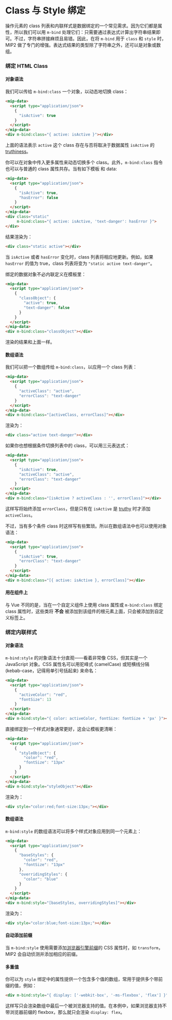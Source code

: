 # Class 与 Style 绑定

操作元素的 class 列表和内联样式是数据绑定的一个常见需求。因为它们都是属性，所以我们可以用 `m-bind` 处理它们：只需要通过表达式计算出字符串结果即可。不过，字符串拼接麻烦且易错。因此，在将 `m-bind` 用于 `class` 和 `style` 时，MIP2 做了专门的增强。表达式结果的类型除了字符串之外，还可以是对象或数组。

### 绑定 HTML Class

#### 对象语法
我们可以传给 `m-bind:class` 一个对象，以动态地切换 class：
```html
<mip-data>
  <script type="application/json">
    {
      "isActive": true
    }
  </script>
</mip-data>
<div m-bind:class="{ active: isActive }"></div>
```

上面的语法表示 `active` 这个 class 存在与否将取决于数据属性 `isActive` 的 [truthiness](https://developer.mozilla.org/zh-CN/docs/Glossary/Truthy)。

你可以在对象中传入更多属性来动态切换多个 class。此外，`m-bind:class` 指令也可以与普通的 class 属性共存。当有如下模板 和 data:

```html
<mip-data>
  <script type="application/json">
    {
      "isActive": true,
      "hasError": false
    }
  </script>
</mip-data>
<div class="static"
     m-bind:class="{ active: isActive, 'text-danger': hasError }">
</div>
```

结果渲染为：

```html
<div class="static active"></div>
```

当 `isActive` 或者 `hasError` 变化时，class 列表将相应地更新。例如，如果 `hasError` 的值为 true，class 列表将变为 `"static active text-danger"`。

绑定的数据对象不必内联定义在模板里：

```html
<mip-data>
  <script type="application/json">
    {
      "classObject": {
        "active": true,
        "text-danger": false
      }
    }
  </script>
</mip-data>
<div m-bind:class="classObject"></div>
```

渲染的结果和上面一样。

#### 数组语法
我们可以把一个数组传给 `m-bind:class`，以应用一个 class 列表：

```html
<mip-data>
  <script type="application/json">
    {
      "activeClass": "active",
      "errorClass": "text-danger"
    }
  </script>
</mip-data>
<div m-bind:class="[activeClass, errorClass]"></div>
```

渲染为：

```html
<div class="active text-danger"></div>
```

如果你也想根据条件切换列表中的 class，可以用三元表达式：

```html
<mip-data>
  <script type="application/json">
    {
      "isActive": true,
      "activeClass": "active",
      "errorClass": "text-danger"
    }
  </script>
</mip-data>
<div m-bind:class="[isActive ? activeClass : '', errorClass]"></div>
```

这样写将始终添加 `errorClass`，但是只有在 `isActive` 是 [truthy](https://developer.mozilla.org/zh-CN/docs/Glossary/Truthy) 时才添加 `activeClass`。

不过，当有多个条件 class 时这样写有些繁琐。所以在数组语法中也可以使用对象语法：

```html
<mip-data>
  <script type="application/json">
    {
      "isActive": true,
      "errorClass": "text-danger"
    }
  </script>
</mip-data>
<div m-bind:class="[{ active: isActive }, errorClass]"></div>
```

#### 用在组件上

与 Vue 不同的是，当在一个自定义组件上使用 class 属性或 `m-bind:class` 绑定 class 属性时，这些类将 **不会** 被添加到该组件的根元素上面，只会被添加到自定义标签上。

### 绑定内联样式

#### 对象语法

`m-bind:style` 的对象语法十分直观——看着非常像 CSS，但其实是一个 JavaScript 对象。CSS 属性名可以用驼峰式 (camelCase) 或短横线分隔 (kebab-case，记得用单引号括起来) 来命名：

```html
<mip-data>
  <script type="application/json">
    {
      "activeColor": "red",
      "fontSize": 13
    }
  </script>
</mip-data>
<div m-bind:style="{ color: activeColor, fontSize: fontSize + 'px' }"></div>
```

直接绑定到一个样式对象通常更好，这会让模板更清晰：

```html
<mip-data>
  <script type="application/json">
    {
      "styleObject": {
        "color": "red",
        "fontSize": "13px"
      }
    }
  </script>
</mip-data>
<div m-bind:style="styleObject"></div>
```

渲染为：

```html
<div style="color:red;font-size:13px;"></div>
```

#### 数组语法

`m-bind:style` 的数组语法可以将多个样式对象应用到同一个元素上：

```html
<mip-data>
  <script type="application/json">
    {
      "baseStyles": {
        "color": "red",
        "fontSize": "13px"
      },
      "overridingStyles": {
        "color": "blue"
      }
    }
  </script>
</mip-data>
<div m-bind:style="[baseStyles, overridingStyles]"></div>
```

渲染为：

```html
<div style="color:blue;font-size:13px;"></div>
```

#### 自动添加前缀

当 `m-bind:style` 使用需要添加[浏览器引擎前缀](https://developer.mozilla.org/zh-CN/docs/Glossary/Vendor_Prefix)的 CSS 属性时，如 `transform`，MIP2 会自动侦测并添加相应的前缀。

#### 多重值

你可以为 `style` 绑定中的属性提供一个包含多个值的数组，常用于提供多个带前缀的值，例如：

```html
<div m-bind:style="{ display: ['-webkit-box', '-ms-flexbox', 'flex'] }"></div>
```

这样写只会渲染数组中最后一个被浏览器支持的值。在本例中，如果浏览器支持不带浏览器前缀的 flexbox，那么就只会渲染 `display: flex`。